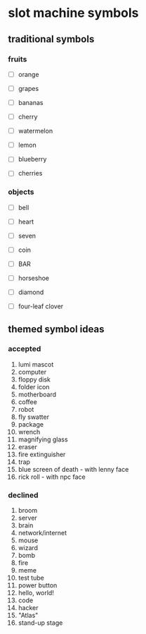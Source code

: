 # slot machine symbols

## traditional symbols

### fruits

- [ ] orange
- [ ] grapes
- [ ] bananas
- [ ] cherry

- [ ] watermelon
- [ ] lemon
- [ ] blueberry
- [ ] cherries

### objects

- [ ] bell
- [ ] heart
- [ ] seven
- [ ] coin

- [ ] BAR
- [ ] horseshoe
- [ ] diamond
- [ ] four-leaf clover

## themed symbol ideas

### accepted

1. lumi mascot
2. computer
3. floppy disk
4. folder icon
5. motherboard
6. coffee
7. robot
8. fly swatter
9. package
10. wrench
11. magnifying glass
12. eraser
13. fire extinguisher
14. trap
15. blue screen of death - with lenny face
16. rick roll - with npc face

### declined

1. broom
2. server
3. brain
4. network/internet
5. mouse
6. wizard
7. bomb
8. fire
9. meme
10. test tube
11. power button
12. hello, world!
13. code
14. hacker
15. "Atlas"
16. stand-up stage
